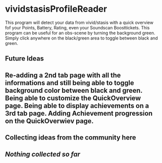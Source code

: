 # vividstasisProfileReader
This program will detect your data from vivid/stasis with a quick overview fof your Points, Battery, Rating, even your Soundscan Boosttickets.
This program can be useful for an obs-scene by turning the background green.
Simply click anywhere on the black/green area to toggle between black and green.

Future Ideas
------------------------------------
Re-adding a 2nd tab page with all the informations and still being able to toggle background color between black and green.
Being able to customize the QuickOverview page.
Being able to display achievements on a 3rd tab page.
Adding Achievement progression on the QuickOverwiev page.
------------------------------------

Collecting ideas from the community here
------------------------------------
*Nothing collected so far*
------------------------------------
